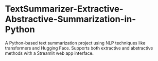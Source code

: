# TextSummarizer-Extractive-Abstractive-Summarization-in-Python
A Python-based text summarization project using NLP techniques like transformers and Hugging Face. Supports both extractive and abstractive methods with a Streamlit web app interface.
